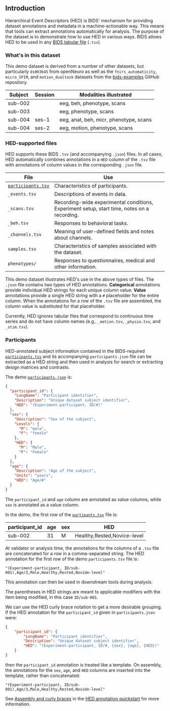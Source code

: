## Introduction

Hierarchical Event Descriptors (HED) is BIDS' mechanism for providing 
dataset annotations and metadata in a machine-actionable way.
This means that tools can extract annotations automatically for analysis.
The purpose of the dataset is to demonstrate how to use HED in various ways.
BIDS allows HED to be used in any
[BIDS tabular file](https://bids-specification.readthedocs.io/en/stable/common-principles.html#tabular-files) (`.tsv`).

### What's in this dataset

This demo dataset is derived from a number of other datasets,
but particularly `ds003645` from openNeuro as well as the
`fnirs_automaticity`, `micro_SPIM`, and `motion_dualtask` datasets
from the [bids-examples](https://github.com/bids-standard/bids-examples)
GitHub repository.

| Subject | Session | Modalities illustrated     |
| ------- |---------|----------------------------|  
| sub-002 |         | eeg, beh, phenotype, scans | 
| sub-003 |         | eeg, phenotype, scans |
| sub-004 | ses-1   | eeg, anat, beh, micr, phenotype, scans |
| sub-004 | ses-2   | eeg, motion, phenotype, scans | 


### HED-supported files

HED supports these BIDS `.tsv` (and accompanying `.json`) files.
In all cases, HED automatically combines annotations in a `HED`
column of the `.tsv` file with annotations of column values
in the corresponding `.json` file.


| File                                | Use | 
|-------------------------------------|-----| 
| [`participants.tsv`](#participants) | Characteristics of participants. |
| `_events.tsv`                       | Descriptions of events in data. |
| `_scans.tsv`                        | Recording-wide experimental conditions, <br/>Experiment setup, start time, notes on a recording. |
| `_beh.tsv`                          | Responses to behavioral tasks. |
| `_channels.tsv`                     | Meaning of user-defined fields and notes about channels. |
| `samples.tsv`                       | Characteristics of samples associated with the dataset. |
| `phenotypes/`                       | Responses to questionnaires, medical and other information. |

This demo dataset illustrates HED's use in the above types of files.
The `.json` file contains two types of HED annotations.
**Categorical** annotations provide individual HED strings for each
unique column value. **Value** annotations provide a single
HED string with a `#` placeholder for the entire column.
When the annotations for a row of the `.tsv` file are assembled,
the column value is substituted for that placeholder.

Currently, HED ignores tabular files that correspond to continuous time series
and do not have column names
(e.g., `_motion.tsv`, `_physio.tsv`, and `_stim.tsv`).

### Participants
HED-annotated subject information contained in the BIDS-required 
[`participants.tsv`](https://bids-specification.readthedocs.io/en/stable/modality-agnostic-files.html#participants-file)
and its accompanying `participants.json` file can be extracted
as a HED string and then used in analysis for search or extracting design
matrices and contrasts.

The demo [`participants.json`](./participants.json) is:

```json
{
  "participant_id": {
    "LongName": "Participant identifier",
    "Description": "Unique dataset subject identifier",
    "HED": "(Experiment-participant, ID/#)"
  },
  "sex": {
    "Description": "Sex of the subject",
    "Levels": {
      "M": "male",
      "F": "female"
    },
    "HED": {
      "M": "Male",
      "F": "Female"
    }
  },
  "age": {
    "Description": "Age of the subject",
    "Units": "years",
    "HED": "Age/#"
  }
}
```

The `participant_id` and `age` column are annotated as value columns,
while `sex` is annotated as a value column.

In the demo, the first row of the [`partipants.tsv`](./participants.tsv) file is:

| participant_id | age | sex | HED |
| -------------- | --- | --- | --- |
| sub-002 | 31 | M | Healthy,Rested,Novice-level |

At validator or analysis time, the annotations for the columns of a `.tsv`
file are concatenated for a row in a comma-separated string. 
The HED annotation for the first row of the demo `participants.tsv` file is:

```code 
"(Experiment-participant, ID/sub-001),Age/3,Male,Healthy,Rested,Novide-level"
```

This annotation can then be used in downstream tools during analysis.

The parentheses in HED strings are meant to applicable modifiers with
the item being modified, in this case `ID/sub-001`.

We can use the HED curly brace notation to get a more desirable grouping.
If the HED annotation for the `participant_id` given in `participants.json` were:

```json
{
    "participant_id": {
        "LongName": "Participant identifier",
        "Description": "Unique dataset subject identifier",
        "HED": "(Experiment-participant, ID/#, {sex}, {age}, {HED})"
    }
}
```

then the `participant_id` annotation is treated like a template.
On assembly, the annotations for the `sex`, `age`, and `HED` columns
are inserted into the template, rather than concatenated:

```code
"(Experiment-participant, ID/sub-001),Age/3,Male,Healthy,Rested,Novide-level"
```

See [Assembly and curly braces](https://www.hed-resources.org/en/latest/HedAnnotationQuickstart.html#assembly-and-curly-braces)
in the [HED annotation quickstart](https://www.hed-resources.org/en/latest/HedAnnotationQuickstart.html#) for more information.